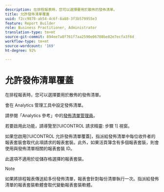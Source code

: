 ```yaml
---
description: 在排程報表時，您可以選擇要用於散佈的發佈清單。
title: 允許發佈清單覆蓋
uuid: f2cc9878-ab54-4c6f-8a88-3f3b579955e3
feature: Report Builder
role: Business Practitioner, Administrator
translation-type: tm+mt
source-git-commit: 894ee7a8f761f7aa2590e06708be82e7ecfa3f6d
workflow-type: tm+mt
source-wordcount: '169'
ht-degree: 92%

---
```



# 允許發佈清單覆蓋

在排程報表時，您可以選擇要用於散佈的發佈清單。

會在 Analytics 管理工具中設定發佈清單。

請參閱「Analytics 參考」中的[發佈清單管理員](https://docs.adobe.com/content/help/en/analytics/admin/admin-tools/publishing-list.html)。

若要啟用此功能，請導覽至[!UICONTROL 請求精靈: 步驟 1] 視窗。

如果您啟用[!UICONTROL 允許發佈清單覆蓋]，指派給發佈清單中每位收件者的報表套裝會取代此項請求的報表套裝。此外，如果活頁簿含有多個報表套裝，則會使用與發佈清單相關的報表套裝 ID。

此選項不適用於從儲存格選擇的報表套裝。

>[!NOTE]
>
>如果將排程報表傳送給多份發佈清單，報表會針對每份清單執行一次。指派給發佈清單的報表套裝軟體會取代變動報表套裝軟體。

